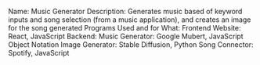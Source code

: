 Name: Music Generator
Description: Generates music based of keyword inputs and song selection (from a music application), and creates an image for the song generated
Programs Used and for What:
  Frontend Website: React, JavaScript
  Backend:
    Music Generator: Google Mubert, JavaScript Object Notation
    Image Generator: Stable Diffusion, Python
    Song Connector: Spotify, JavaScript
